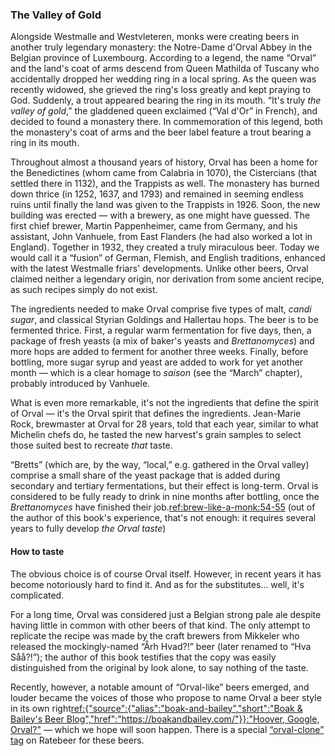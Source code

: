 ### The Valley of Gold

Alongside Westmalle and Westvleteren, monks were creating beers in another truly legendary monastery: the Notre-Dame d'Orval Abbey in the Belgian province of Luxembourg. According to a legend, the name “Orval” and the land's coat of arms descend from Queen Mathilda of Tuscany who accidentally dropped her wedding ring in a local spring. As the queen was recently widowed, she grieved the ring's loss greatly and kept praying to God. Suddenly, a trout appeared bearing the ring in its mouth. “It's truly *the valley of gold*,” the gladdened queen exclaimed (“Val d'Or” in French), and decided to found a monastery there. In commemoration of this legend, both the monastery's coat of arms and the beer label feature a trout bearing a ring in its mouth.

Throughout almost a thousand years of history, Orval has been a home for the Benedictines (whom came from Calabria in 1070), the Cistercians (that settled there in 1132), and the Trappists as well. The monastery has burned down thrice (in 1252, 1637, and 1793) and remained in seeming endless ruins until finally the land was given to the Trappists in 1926. Soon, the new building was erected — with a brewery, as one might have guessed. The first chief brewer, Martin Pappenheimer, came from Germany, and his assistant, John Vanhuele, from East Flanders (he had also worked a lot in England). Together in 1932, they created a truly miraculous beer. Today we would call it a “fusion” of German, Flemish, and English traditions, enhanced with the latest Westmalle friars' developments. Unlike other beers, Orval claimed neither a legendary origin, nor derivation from some ancient recipe, as such recipes simply do not exist.

The ingredients needed to make Orval comprise five types of malt, *candi sugar*, and classical Styrian Goldings and Hallertau hops. The beer is to be fermented thrice. First, a regular warm fermentation for five days, then, a package of fresh yeasts (a mix of baker's yeasts and *Brettanomyces*) and more hops are added to ferment for another three weeks. Finally, before bottling, more sugar syrup and yeast are added to work for yet another month — which is a clear homage to *saison* (see the “March” chapter), probably introduced by Vanhuele.

What is even more remarkable, it's not the ingredients that define the spirit of Orval — it's the Orval spirit that defines the ingredients. Jean-Marie Rock, brewmaster at Orval for 28 years, told that each year, similar to what Michelin chefs do, he tasted the new harvest's grain samples to select those suited best to recreate *that* taste.

“Bretts” (which are, by the way, “local,” e.g. gathered in the Orval valley) comprise a small share of the yeast package that is added during secondary and tertiary fermentations, but their effect is long-term. Orval is considered to be fully ready to drink in nine months after bottling, once the *Brettanomyces* have finished their job.[ref:brew-like-a-monk:54-55]() (out of the author of this book's experience, that's not enough: it requires several years to fully develop *the Orval taste*)

#### How to taste

The obvious choice is of course Orval itself. However, in recent years it has become notoriously hard to find it. And as for the substitutes… well, it's complicated.

For a long time, Orval was considered just a Belgian strong pale ale despite having little in common with other beers of that kind. The only attempt to replicate the recipe was made by the craft brewers from Mikkeler who released the mockingly-named “Årh Hvad?!” beer (later renamed to “Hva Såå?!”); the author of this book testifies that the copy was easily distinguished from the original by look alone, to say nothing of the taste.

Recently, however, a notable amount of “Orval-like” beers emerged, and louder became the voices of those who propose to name Orval a beer style in its own right[ref:{"source":{"alias":"boak-and-bailey","short":"Boak & Bailey's Beer Blog","href":"https://boakandbailey.com/"}}:"Hoover, Google, Orval?"](https://boakandbailey.com/2018/03/hoover-google-orval/) — which we hope will soon happen. There is a special [“orval-clone” tag](https://www.ratebeer.com/tag/orval-clone/) on Ratebeer for these beers.